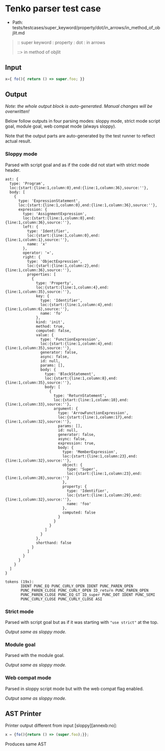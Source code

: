 # Tenko parser test case

- Path: tests/testcases/super_keyword/property/dot/in_arrows/in_method_of_objlit.md

> :: super keyword : property : dot : in arrows
>
> ::> in method of objlit

## Input

`````js
x={ fo(){ return () => super.foo; }}
`````

## Output

_Note: the whole output block is auto-generated. Manual changes will be overwritten!_

Below follow outputs in four parsing modes: sloppy mode, strict mode script goal, module goal, web compat mode (always sloppy).

Note that the output parts are auto-generated by the test runner to reflect actual result.

### Sloppy mode

Parsed with script goal and as if the code did not start with strict mode header.

`````
ast: {
  type: 'Program',
  loc:{start:{line:1,column:0},end:{line:1,column:36},source:''},
  body: [
    {
      type: 'ExpressionStatement',
      loc:{start:{line:1,column:0},end:{line:1,column:36},source:''},
      expression: {
        type: 'AssignmentExpression',
        loc:{start:{line:1,column:0},end:{line:1,column:36},source:''},
        left: {
          type: 'Identifier',
          loc:{start:{line:1,column:0},end:{line:1,column:1},source:''},
          name: 'x'
        },
        operator: '=',
        right: {
          type: 'ObjectExpression',
          loc:{start:{line:1,column:2},end:{line:1,column:36},source:''},
          properties: [
            {
              type: 'Property',
              loc:{start:{line:1,column:4},end:{line:1,column:35},source:''},
              key: {
                type: 'Identifier',
                loc:{start:{line:1,column:4},end:{line:1,column:6},source:''},
                name: 'fo'
              },
              kind: 'init',
              method: true,
              computed: false,
              value: {
                type: 'FunctionExpression',
                loc:{start:{line:1,column:4},end:{line:1,column:35},source:''},
                generator: false,
                async: false,
                id: null,
                params: [],
                body: {
                  type: 'BlockStatement',
                  loc:{start:{line:1,column:8},end:{line:1,column:35},source:''},
                  body: [
                    {
                      type: 'ReturnStatement',
                      loc:{start:{line:1,column:10},end:{line:1,column:33},source:''},
                      argument: {
                        type: 'ArrowFunctionExpression',
                        loc:{start:{line:1,column:17},end:{line:1,column:32},source:''},
                        params: [],
                        id: null,
                        generator: false,
                        async: false,
                        expression: true,
                        body: {
                          type: 'MemberExpression',
                          loc:{start:{line:1,column:23},end:{line:1,column:32},source:''},
                          object: {
                            type: 'Super',
                            loc:{start:{line:1,column:23},end:{line:1,column:28},source:''}
                          },
                          property: {
                            type: 'Identifier',
                            loc:{start:{line:1,column:29},end:{line:1,column:32},source:''},
                            name: 'foo'
                          },
                          computed: false
                        }
                      }
                    }
                  ]
                }
              },
              shorthand: false
            }
          ]
        }
      }
    }
  ]
}

tokens (19x):
       IDENT PUNC_EQ PUNC_CURLY_OPEN IDENT PUNC_PAREN_OPEN
       PUNC_PAREN_CLOSE PUNC_CURLY_OPEN ID_return PUNC_PAREN_OPEN
       PUNC_PAREN_CLOSE PUNC_EQ_GT ID_super PUNC_DOT IDENT PUNC_SEMI
       PUNC_CURLY_CLOSE PUNC_CURLY_CLOSE ASI
`````

### Strict mode

Parsed with script goal but as if it was starting with `"use strict"` at the top.

_Output same as sloppy mode._

### Module goal

Parsed with the module goal.

_Output same as sloppy mode._

### Web compat mode

Parsed in sloppy script mode but with the web compat flag enabled.

_Output same as sloppy mode._

## AST Printer

Printer output different from input [sloppy][annexb:no]:

````js
x = {fo(){return () => (super.foo);}};
````

Produces same AST
